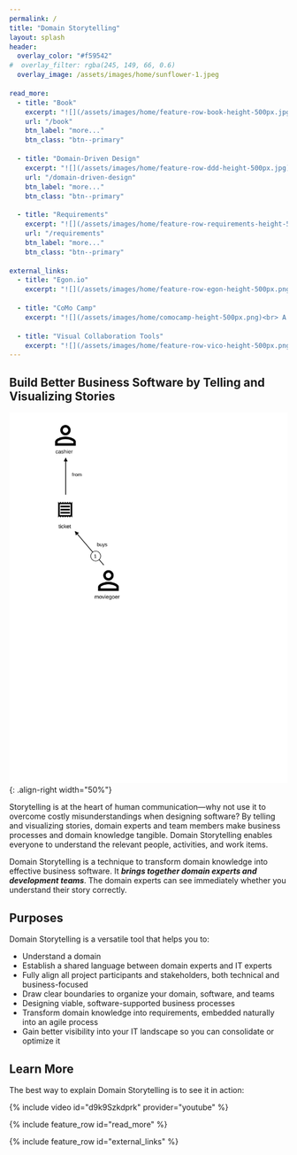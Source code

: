 ```yaml
---
permalink: /
title: "Domain Storytelling"
layout: splash
header: 
  overlay_color: "#f59542"
#  overlay_filter: rgba(245, 149, 66, 0.6)
  overlay_image: /assets/images/home/sunflower-1.jpeg

read_more:
  - title: "Book"
    excerpt: "![](/assets/images/home/feature-row-book-height-500px.jpg)<br> The first book about Domain Storytelling! Vaughn Vernon selected it for his *Signature Series*."
    url: "/book"
    btn_label: "more..."
    btn_class: "btn--primary"

  - title: "Domain-Driven Design"
    excerpt: "![](/assets/images/home/feature-row-ddd-height-500px.jpg)<br> Domain Storytelling is a valuable tool in every DDD practitioner's tool belt, on strategic and tactical level."
    url: "/domain-driven-design"
    btn_label: "more..."
    btn_class: "btn--primary"

  - title: "Requirements"
    excerpt: "![](/assets/images/home/feature-row-requirements-height-500px.jpg)<br> Have meaningful conversations about business processes and requirements. "
    url: "/requirements"
    btn_label: "more..."
    btn_class: "btn--primary"

external_links:
  - title: "Egon.io"
    excerpt: "![](/assets/images/home/feature-row-egon-height-500px.png)<br> Our web-based, open source modeling tool. <br> [Visit Egon.io](https://egon.io)"

  - title: "CoMo Camp"
    excerpt: "![](/assets/images/home/comocamp-height-500px.png)<br> A yearly unconference for collaborative modelers. Meet other Domain Storytelling practitioners and explore other modeling methods. <br> [Visit website](https://github.com/hofstef/awesome-domain-storytelling)"

  - title: "Visual Collaboration Tools"
    excerpt: "![](/assets/images/home/feature-row-vico-height-500px.png)<br> Read intros to Domain Storytelling and other modelling tools. A book written by a community of practitioners. <br> [Visit Leanpub](https://leanpub.com/visualcollaborationtools)"
---
```



## Build Better Business Software by Telling and Visualizing Stories

![A domain story showing the process of going to the movies](/assets/images/home/metropolis-1-animated.egn.svg){: .align-right width="50%"}

Storytelling is at the heart of human communication—why not use it to overcome costly misunderstandings when designing software? By telling and visualizing stories, domain experts and team members make business processes and domain knowledge tangible. Domain Storytelling enables everyone to understand the relevant people, activities, and work items.

Domain Storytelling is a technique to transform domain knowledge into effective business software. It ***brings together domain experts and development teams***. The domain experts can see immediately whether you understand their story correctly.

## Purposes

Domain Storytelling is a versatile tool that helps you to:

- Understand a domain
- Establish a shared language between domain experts and IT experts
- Fully align all project participants and stakeholders, both technical and business-focused
- Draw clear boundaries to organize your domain, software, and teams
- Designing viable, software-supported business processes
- Transform domain knowledge into requirements, embedded naturally into an agile process
- Gain better visibility into your IT landscape so you can consolidate or optimize it


## Learn More

The best way to explain Domain Storytelling is to see it in action:

{% include video id="d9k9Szkdprk" provider="youtube" %}

{% include feature_row id="read_more" %}

{% include feature_row id="external_links" %}
